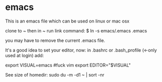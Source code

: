 # emacs
This is an emacs file which can be used on linux or mac osx

clone to ~ then in ~ run link command:
$ ln -s emacs/.emacs .emacs

you may have to remove the current .emacs file.

It's a good idea to set your editor, now:
in .bashrc or .bash_profile (<-only used at login) add:

export VISUAL=emacs  #fuck vim
export EDITOR="$VISUAL"

See size of homedir:
sudo du -m -d1 ~ | sort -nr
